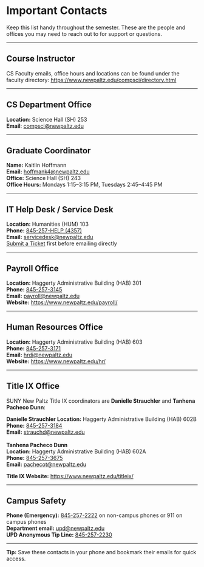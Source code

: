 # Important Contacts

Keep this list handy throughout the semester. These are the people and offices you may need to reach out to for support or questions.

---
## Course Instructor

CS Faculty emails, office hours and locations can be found under the faculty directory: https://www.newpaltz.edu/compsci/directory.html

---
## CS Department Office
**Location:** Science Hall (SH) 253  
**Email**: compsci@newpaltz.edu

---
## Graduate Coordinator

**Name:** Kaitlin Hoffmann  
**Email:** hoffmank4@newpaltz.edu  
**Office:** Science Hall (SH) 243  
**Office Hours:** Mondays 1:15–3:15 PM, Tuesdays 2:45–4:45 PM  

---
## IT Help Desk / Service Desk

**Location:** Humanities (HUM) 103  
**Phone:** [845-257-HELP (4357)](tel:8452574357)  
**Email:** [servicedesk@newpaltz.edu](mailto:servicedesk@newpaltz.edu)   
[Submit a Ticket](https://newpaltz.teamdynamix.com/TDClient/1905/Portal/Home/) first before emailing directly

---
## Payroll Office

**Location:** Haggerty Administrative Building (HAB) 301  
**Phone:** [845-257-3145](tel:8452573145)   
**Email:** [payroll@newpaltz.edu](mailto:payroll@newpaltz.edu)  
**Website:** https://www.newpaltz.edu/payroll/

---
## Human Resources Office

**Location:** Haggerty Administrative Building (HAB) 603   
**Phone:** [845-257-3171](tel:8452573171)  
**Email:** [hrdi@newpaltz.edu](mailto:hrdi@newpaltz.edu)  
**Website:** https://www.newpaltz.edu/hr/

---
## Title IX Office
SUNY New Paltz Title IX coordinators are **Danielle Strauchler** and **Tanhena Pacheco Dunn**:

**Danielle Strauchler**
  **Location:** Haggerty Administrative Building (HAB) 602B  
  **Phone:** [845-257-3184](tel:8452573184)  
  **Email:** [strauchd@newpaltz.edu](mailto:strauchd@newpaltz.edu)  
<br>
**Tanhena Pacheco Dunn**  
  **Location:** Haggerty Administrative Building (HAB) 602A  
  **Phone:** [845-257-3675](tel:8452573675)  
  **Email:** [pachecot@newpaltz.edu](mailto:pachecot@newpaltz.edu)

**Title IX Website:** https://www.newpaltz.edu/titleix/

---
## Campus Safety 

**Phone (Emergency):** [845-257-2222](tel:8452572222) on non-campus phones or 911 on campus phones  
**Department email:** [upd@newpaltz.edu](mailto:upd@newpaltz.edu)   
**UPD Anonymous Tip Line:** [845-257-2230](tel:8452572230)

---
**Tip:** Save these contacts in your phone and bookmark their emails for quick access.

